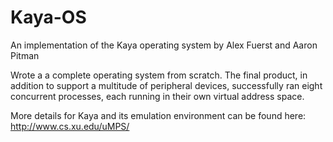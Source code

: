 # Kaya-OS
An implementation of the Kaya operating system by Alex Fuerst and Aaron Pitman

Wrote a a complete operating system from scratch. The final product, in addition to support a multitude of peripheral devices,
successfully ran eight concurrent processes, each running in their own virtual address space.

More details for Kaya and its emulation environment can be found here:
http://www.cs.xu.edu/uMPS/
